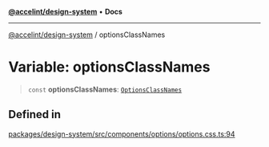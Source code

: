 [**@accelint/design-system**](../README.md) • **Docs**

***

[@accelint/design-system](../README.md) / optionsClassNames

# Variable: optionsClassNames

> `const` **optionsClassNames**: [`OptionsClassNames`](../type-aliases/OptionsClassNames.md)

## Defined in

[packages/design-system/src/components/options/options.css.ts:94](https://github.com/gohypergiant/standard-toolkit/blob/258694cea8ed8bbd956b3cf5da47c2c9debcf127/packages/design-system/src/components/options/options.css.ts#L94)
